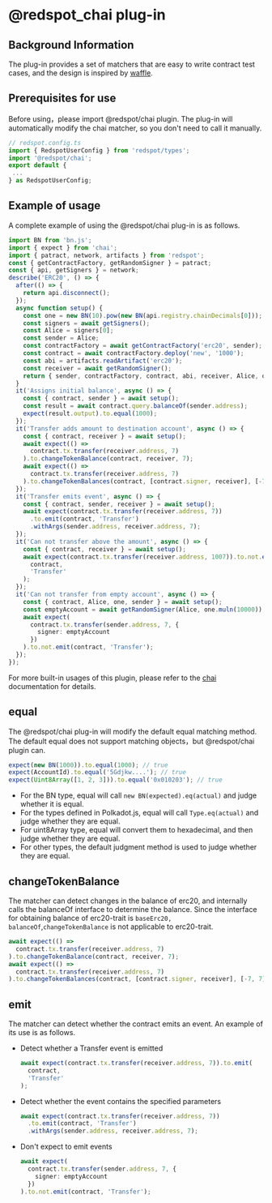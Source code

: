 # @redspot_chai  plug-in

## Background Information

The plug-in provides a set of matchers that are easy to write contract test cases, and the design is inspired by [waffle](https://ethereum-waffle.readthedocs.io/en/latest/matchers.html).

## Prerequisites for use

Before using，please import @redspot/chai plugin. The plug-in will automatically modify the chai matcher, so you don't need to call it manually.

```typescript
// redspot.config.ts
import { RedspotUserConfig } from 'redspot/types';
import '@redspot/chai';
export default {
 ...
} as RedspotUserConfig;
```

## Example of usage

A complete example of using the @redspot/chai plug-in is as follows.

```typescript
import BN from 'bn.js';
import { expect } from 'chai';
import { patract, network, artifacts } from 'redspot';
const { getContractFactory, getRandomSigner } = patract;
const { api, getSigners } = network;
describe('ERC20', () => {
  after(() => {
    return api.disconnect();
  });
  async function setup() {
    const one = new BN(10).pow(new BN(api.registry.chainDecimals[0]));
    const signers = await getSigners();
    const Alice = signers[0];
    const sender = Alice;
    const contractFactory = await getContractFactory('erc20', sender);
    const contract = await contractFactory.deploy('new', '1000');
    const abi = artifacts.readArtifact('erc20');
    const receiver = await getRandomSigner();
    return { sender, contractFactory, contract, abi, receiver, Alice, one };
  }
  it('Assigns initial balance', async () => {
    const { contract, sender } = await setup();
    const result = await contract.query.balanceOf(sender.address);
    expect(result.output).to.equal(1000);
  });
  it('Transfer adds amount to destination account', async () => {
    const { contract, receiver } = await setup();
    await expect(() =>
      contract.tx.transfer(receiver.address, 7)
    ).to.changeTokenBalance(contract, receiver, 7);
    await expect(() =>
      contract.tx.transfer(receiver.address, 7)
    ).to.changeTokenBalances(contract, [contract.signer, receiver], [-7, 7]);
  });
  it('Transfer emits event', async () => {
    const { contract, sender, receiver } = await setup();
    await expect(contract.tx.transfer(receiver.address, 7))
      .to.emit(contract, 'Transfer')
      .withArgs(sender.address, receiver.address, 7);
  });
  it('Can not transfer above the amount', async () => {
    const { contract, receiver } = await setup();
    await expect(contract.tx.transfer(receiver.address, 1007)).to.not.emit(
      contract,
      'Transfer'
    );
  });
  it('Can not transfer from empty account', async () => {
    const { contract, Alice, one, sender } = await setup();
    const emptyAccount = await getRandomSigner(Alice, one.muln(10000));
    await expect(
      contract.tx.transfer(sender.address, 7, {
        signer: emptyAccount
      })
    ).to.not.emit(contract, 'Transfer');
  });
});
```

For more built-in usages of this plugin, please refer to the [chai](https://www.chaijs.com/) documentation for details.

## equal

The @redspot/chai plug-in will modify the default equal matching method. The default equal does not support matching objects，but @redspot/chai plugin can.

```typescript
expect(new BN(1000)).to.equal(1000); // true
expect(AccountId).to.equal('5Gdjkw....'); // true
expect(Uint8Array([1, 2, 3])).to.equal('0x010203'); // true
```

* For the BN type, equal will call `new BN(expected).eq(actual)` and judge whether it is equal.
* For the types defined in Polkadot.js, equal will call `Type.eq(actual)` and judge whether they are equal.
* For uint8Array type, equal will convert them to hexadecimal, and then judge whether they are equal.
* For other types, the default judgment method is used to judge whether they are equal.
## **changeTokenBalance**

The matcher can detect changes in the balance of erc20, and internally calls the balanceOf interface to determine the balance. Since the interface for obtaining balance of erc20-trait is `baseErc20, balanceOf`,`changeTokenBalance` is not applicable to erc20-trait.

```typescript
await expect(() =>
  contract.tx.transfer(receiver.address, 7)
).to.changeTokenBalance(contract, receiver, 7);
await expect(() =>
  contract.tx.transfer(receiver.address, 7)
).to.changeTokenBalances(contract, [contract.signer, receiver], [-7, 7]);
```

## **emit**

The matcher can detect whether the contract emits an event. An example of its use is as follows.

* Detect whether a Transfer event is emitted
    ```typescript
    await expect(contract.tx.transfer(receiver.address, 7)).to.emit(
      contract,
      'Transfer'
    );
    ```

* Detect whether the event contains the specified parameters
    ```typescript
    await expect(contract.tx.transfer(receiver.address, 7))
      .to.emit(contract, 'Transfer')
      .withArgs(sender.address, receiver.address, 7);
    ```

* Don't expect to emit events
    ```typescript
    await expect(
      contract.tx.transfer(sender.address, 7, {
        signer: emptyAccount
      })
    ).to.not.emit(contract, 'Transfer');
    ```

